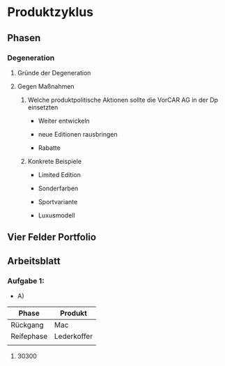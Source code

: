 # Produktzyklus

## Phasen

### Degeneration

1. Gründe der Degeneration

2. Gegen Maßnahmen 
   
   1. Welche produktpolitische Aktionen sollte die VorCAR AG in der Dp einsetzten
      
      - Weiter entwickeln
      
      - neue Editionen rausbringen
      
      - Rabatte
   
   2. Konkrete Beispiele
      
      - Limited Edition
      
      - Sonderfarben
      
      - Sportvariante
      
      - Luxusmodell

## Vier Felder Portfolio

## Arbeitsblatt

### Aufgabe 1:

- A)

| Phase      | Produkt     |
| ---------- | ----------- |
| Rückgang   | Mac         |
| Reifephase | Lederkoffer |
|            |             |





1) 30300
